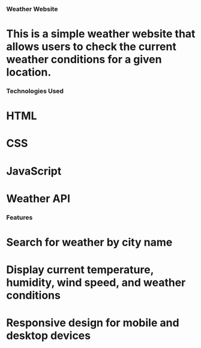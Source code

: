 ### Weather Website
# This is a simple weather website that allows users to check the current weather conditions for a given location.

### Technologies Used
# HTML
# CSS
# JavaScript
# Weather API
### Features
# Search for weather by city name
# Display current temperature, humidity, wind speed, and weather conditions
# Responsive design for mobile and desktop devices
